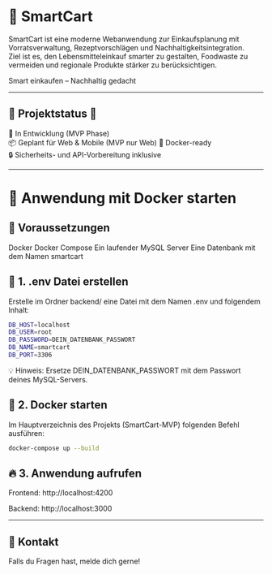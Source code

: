 # 🛒 SmartCart

SmartCart ist eine moderne Webanwendung zur Einkaufsplanung mit Vorratsverwaltung, Rezeptvorschlägen und Nachhaltigkeitsintegration.  
Ziel ist es, den Lebensmitteleinkauf smarter zu gestalten, Foodwaste zu vermeiden und regionale Produkte stärker zu berücksichtigen.

Smart einkaufen – Nachhaltig gedacht

---

## 🚧 Projektstatus 🚧

🔨 In Entwicklung (MVP Phase)  
📦 Geplant für Web & Mobile (MVP nur Web)
🐳 Docker-ready  
🔒 Sicherheits- und API-Vorbereitung inklusive

---
# 🚀 Anwendung mit Docker starten

## 🔑 Voraussetzungen

Docker
Docker Compose
Ein laufender MySQL Server
Eine Datenbank mit dem Namen smartcart

## 🔨 1. .env Datei erstellen 

Erstelle im Ordner backend/ eine Datei mit dem Namen .env und folgendem Inhalt:
```bash
DB_HOST=localhost
DB_USER=root
DB_PASSWORD=DEIN_DATENBANK_PASSWORT
DB_NAME=smartcart
DB_PORT=3306
```
💡 Hinweis: Ersetze DEIN_DATENBANK_PASSWORT mit dem Passwort deines MySQL-Servers.

## 🐳 2. Docker starten

Im Hauptverzeichnis des Projekts (SmartCart-MVP) folgenden Befehl ausführen:
```bash
docker-compose up --build
```

## 🔥 3. Anwendung aufrufen

Frontend: http://localhost:4200

Backend: http://localhost:3000


---
## 📧 Kontakt

Falls du Fragen hast, melde dich gerne!

